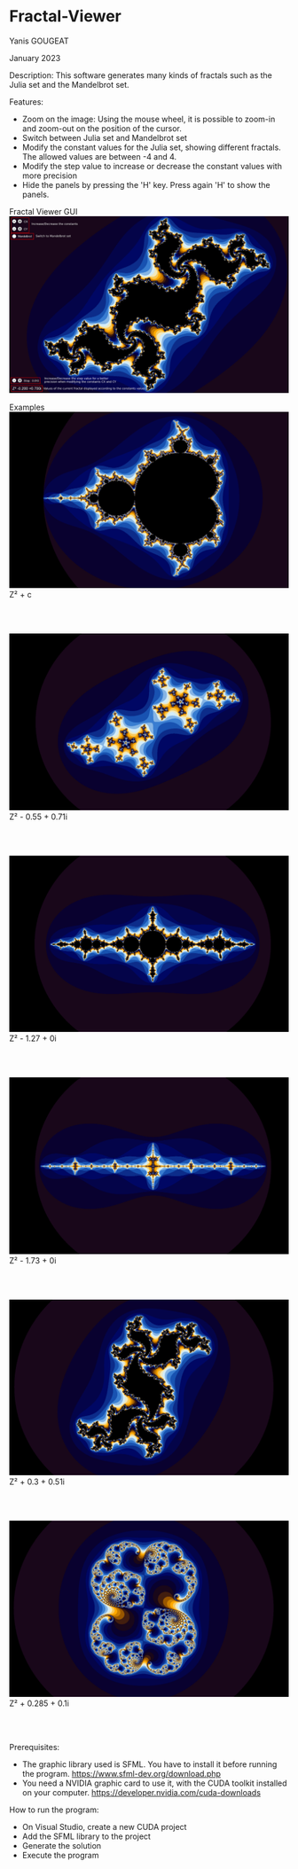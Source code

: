 # Fractal-Viewer

Yanis GOUGEAT

January 2023

Description:
This software generates many kinds of fractals such as the Julia set and the Mandelbrot set.

Features:
- Zoom on the image: Using the mouse wheel, it is possible to zoom-in and zoom-out on the position of the cursor.
- Switch between Julia set and Mandelbrot set
- Modify the constant values for the Julia set, showing different fractals. The allowed values are between -4 and 4.
- Modify the step value to increase or decrease the constant values with more precision
- Hide the panels by pressing the 'H' key. Press again 'H' to show the panels.

Fractal Viewer GUI
![Fractal GUI](/examples/fractal_gui.png?raw=true "Graphic User Interface")

Examples
![Mandelbrot set](/examples/mandelbrot.png?raw=true "Mandelbrot set")
Z² + c

<br/>
<br/>

![Julia set](/examples/-0.55%2B0.71i.png?raw=true "Julia set")
Z² - 0.55 + 0.71i

<br/>
<br/>

![Julia set](/examples/-1.27%2B0i.png?raw=true "Julia set")
Z² - 1.27 + 0i

<br/>
<br/>

![Julia set](/examples/-1.73%2B0i.png?raw=true "Julia set")
Z² - 1.73 + 0i

<br/>
<br/>

![Julia set](/examples/0.3%2B0.5i.png?raw=true "Julia set")
Z² + 0.3 + 0.51i

<br/>
<br/>

![Julia set](/examples/0.285%2B0.1i.png?raw=true "Julia set")
Z² + 0.285 + 0.1i

<br/>
<br/>

Prerequisites:
- The graphic library used is SFML. You have to install it before running the program.
  https://www.sfml-dev.org/download.php
- You need a NVIDIA graphic card to use it, with the CUDA toolkit installed on your computer.
  https://developer.nvidia.com/cuda-downloads


How to run the program:
- On Visual Studio, create a new CUDA project
- Add the SFML library to the project
- Generate the solution
- Execute the program
